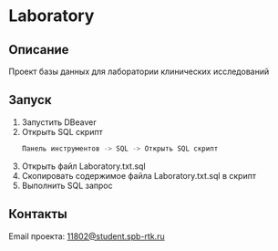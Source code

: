 # Laboratory
<!-- ОПИСАНИЕ -->
## Описание

Проект базы данных для лаборатории клинических исследований 


<!-- Запуск -->
## Запуск

1. Запустить DBeaver 
2. Открыть SQL скрипт 
   ```sh
   Панель инструментов -> SQL -> Открыть SQL скрипт
   ```
3. Открыть файл Laboratory.txt.sql 
4. Скопировать содержимое файла Laboratory.txt.sql в скрипт 
5. Выполнить SQL запрос


<!-- КОНТАКТЫ -->
## Контакты

Email проекта: 11802@student.spb-rtk.ru
